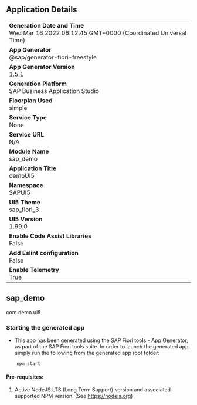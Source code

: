 ## Application Details
|               |
| ------------- |
|**Generation Date and Time**<br>Wed Mar 16 2022 06:12:45 GMT+0000 (Coordinated Universal Time)|
|**App Generator**<br>@sap/generator-fiori-freestyle|
|**App Generator Version**<br>1.5.1|
|**Generation Platform**<br>SAP Business Application Studio|
|**Floorplan Used**<br>simple|
|**Service Type**<br>None|
|**Service URL**<br>N/A
|**Module Name**<br>sap_demo|
|**Application Title**<br>demoUI5|
|**Namespace**<br>SAPUI5|
|**UI5 Theme**<br>sap_fiori_3|
|**UI5 Version**<br>1.99.0|
|**Enable Code Assist Libraries**<br>False|
|**Add Eslint configuration**<br>False|
|**Enable Telemetry**<br>True|

## sap_demo

com.demo.ui5

### Starting the generated app

-   This app has been generated using the SAP Fiori tools - App Generator, as part of the SAP Fiori tools suite.  In order to launch the generated app, simply run the following from the generated app root folder:

```
    npm start
```

#### Pre-requisites:

1. Active NodeJS LTS (Long Term Support) version and associated supported NPM version.  (See https://nodejs.org)


